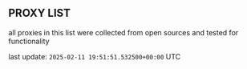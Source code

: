 ## PROXY LIST

all proxies in this list were collected from open sources and tested for functionality

last update: `2025-02-11 19:51:51.532500+00:00` UTC